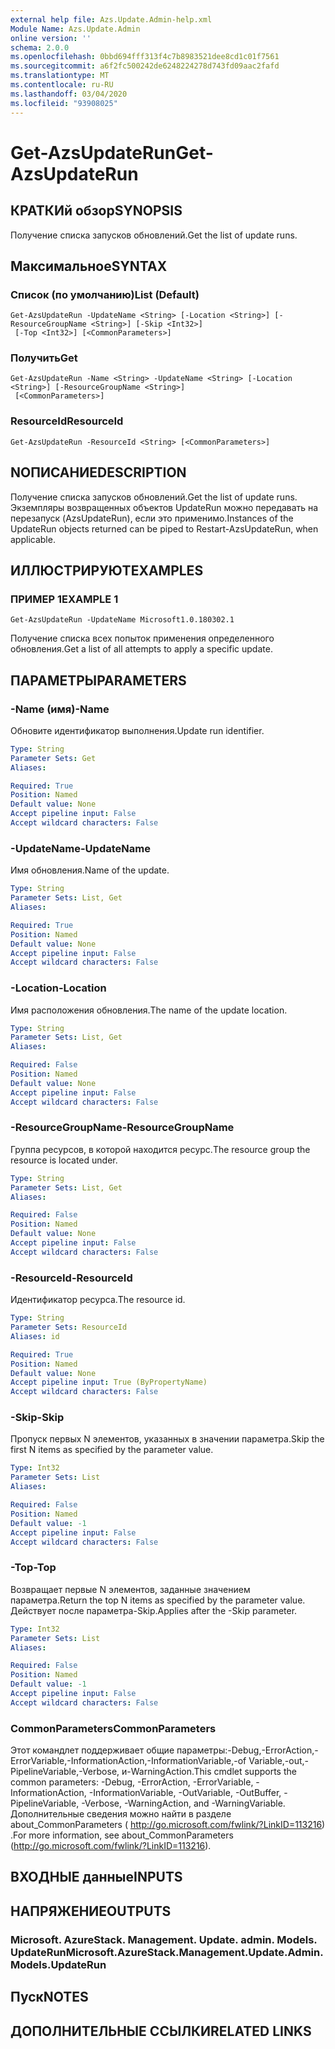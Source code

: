 ```yaml
---
external help file: Azs.Update.Admin-help.xml
Module Name: Azs.Update.Admin
online version: ''
schema: 2.0.0
ms.openlocfilehash: 0bbd694fff313f4c7b8983521dee8cd1c01f7561
ms.sourcegitcommit: a6f2fc500242de6248224278d743fd09aac2fafd
ms.translationtype: MT
ms.contentlocale: ru-RU
ms.lasthandoff: 03/04/2020
ms.locfileid: "93908025"
---
```

# <span data-ttu-id="f17c2-101">Get-AzsUpdateRun</span><span class="sxs-lookup"><span data-stu-id="f17c2-101">Get-AzsUpdateRun</span></span>

## <span data-ttu-id="f17c2-102">КРАТКИй обзор</span><span class="sxs-lookup"><span data-stu-id="f17c2-102">SYNOPSIS</span></span>
<span data-ttu-id="f17c2-103">Получение списка запусков обновлений.</span><span class="sxs-lookup"><span data-stu-id="f17c2-103">Get the list of update runs.</span></span>

## <span data-ttu-id="f17c2-104">Максимальное</span><span class="sxs-lookup"><span data-stu-id="f17c2-104">SYNTAX</span></span>

### <span data-ttu-id="f17c2-105">Список (по умолчанию)</span><span class="sxs-lookup"><span data-stu-id="f17c2-105">List (Default)</span></span>
```
Get-AzsUpdateRun -UpdateName <String> [-Location <String>] [-ResourceGroupName <String>] [-Skip <Int32>]
 [-Top <Int32>] [<CommonParameters>]
```

### <span data-ttu-id="f17c2-106">Получить</span><span class="sxs-lookup"><span data-stu-id="f17c2-106">Get</span></span>
```
Get-AzsUpdateRun -Name <String> -UpdateName <String> [-Location <String>] [-ResourceGroupName <String>]
 [<CommonParameters>]
```

### <span data-ttu-id="f17c2-107">ResourceId</span><span class="sxs-lookup"><span data-stu-id="f17c2-107">ResourceId</span></span>
```
Get-AzsUpdateRun -ResourceId <String> [<CommonParameters>]
```

## <span data-ttu-id="f17c2-108">NОПИСАНИЕ</span><span class="sxs-lookup"><span data-stu-id="f17c2-108">DESCRIPTION</span></span>
<span data-ttu-id="f17c2-109">Получение списка запусков обновлений.</span><span class="sxs-lookup"><span data-stu-id="f17c2-109">Get the list of update runs.</span></span> <span data-ttu-id="f17c2-110">Экземпляры возвращенных объектов UpdateRun можно передавать на перезапуск (AzsUpdateRun), если это применимо.</span><span class="sxs-lookup"><span data-stu-id="f17c2-110">Instances of the UpdateRun objects returned can be piped to Restart-AzsUpdateRun, when applicable.</span></span>

## <span data-ttu-id="f17c2-111">ИЛЛЮСТРИРУЮТ</span><span class="sxs-lookup"><span data-stu-id="f17c2-111">EXAMPLES</span></span>

### <span data-ttu-id="f17c2-112">ПРИМЕР 1</span><span class="sxs-lookup"><span data-stu-id="f17c2-112">EXAMPLE 1</span></span>
```
Get-AzsUpdateRun -UpdateName Microsoft1.0.180302.1
```

<span data-ttu-id="f17c2-113">Получение списка всех попыток применения определенного обновления.</span><span class="sxs-lookup"><span data-stu-id="f17c2-113">Get a list of all attempts to apply a specific update.</span></span>

## <span data-ttu-id="f17c2-114">ПАРАМЕТРЫ</span><span class="sxs-lookup"><span data-stu-id="f17c2-114">PARAMETERS</span></span>

### <span data-ttu-id="f17c2-115">-Name (имя)</span><span class="sxs-lookup"><span data-stu-id="f17c2-115">-Name</span></span>
<span data-ttu-id="f17c2-116">Обновите идентификатор выполнения.</span><span class="sxs-lookup"><span data-stu-id="f17c2-116">Update run identifier.</span></span>

```yaml
Type: String
Parameter Sets: Get
Aliases:

Required: True
Position: Named
Default value: None
Accept pipeline input: False
Accept wildcard characters: False
```

### <span data-ttu-id="f17c2-117">-UpdateName</span><span class="sxs-lookup"><span data-stu-id="f17c2-117">-UpdateName</span></span>
<span data-ttu-id="f17c2-118">Имя обновления.</span><span class="sxs-lookup"><span data-stu-id="f17c2-118">Name of the update.</span></span>

```yaml
Type: String
Parameter Sets: List, Get
Aliases:

Required: True
Position: Named
Default value: None
Accept pipeline input: False
Accept wildcard characters: False
```

### <span data-ttu-id="f17c2-119">-Location</span><span class="sxs-lookup"><span data-stu-id="f17c2-119">-Location</span></span>
<span data-ttu-id="f17c2-120">Имя расположения обновления.</span><span class="sxs-lookup"><span data-stu-id="f17c2-120">The name of the update location.</span></span>

```yaml
Type: String
Parameter Sets: List, Get
Aliases:

Required: False
Position: Named
Default value: None
Accept pipeline input: False
Accept wildcard characters: False
```

### <span data-ttu-id="f17c2-121">-ResourceGroupName</span><span class="sxs-lookup"><span data-stu-id="f17c2-121">-ResourceGroupName</span></span>
<span data-ttu-id="f17c2-122">Группа ресурсов, в которой находится ресурс.</span><span class="sxs-lookup"><span data-stu-id="f17c2-122">The resource group the resource is located under.</span></span>

```yaml
Type: String
Parameter Sets: List, Get
Aliases:

Required: False
Position: Named
Default value: None
Accept pipeline input: False
Accept wildcard characters: False
```

### <span data-ttu-id="f17c2-123">-ResourceId</span><span class="sxs-lookup"><span data-stu-id="f17c2-123">-ResourceId</span></span>
<span data-ttu-id="f17c2-124">Идентификатор ресурса.</span><span class="sxs-lookup"><span data-stu-id="f17c2-124">The resource id.</span></span>

```yaml
Type: String
Parameter Sets: ResourceId
Aliases: id

Required: True
Position: Named
Default value: None
Accept pipeline input: True (ByPropertyName)
Accept wildcard characters: False
```

### <span data-ttu-id="f17c2-125">-Skip</span><span class="sxs-lookup"><span data-stu-id="f17c2-125">-Skip</span></span>
<span data-ttu-id="f17c2-126">Пропуск первых N элементов, указанных в значении параметра.</span><span class="sxs-lookup"><span data-stu-id="f17c2-126">Skip the first N items as specified by the parameter value.</span></span>

```yaml
Type: Int32
Parameter Sets: List
Aliases:

Required: False
Position: Named
Default value: -1
Accept pipeline input: False
Accept wildcard characters: False
```

### <span data-ttu-id="f17c2-127">-Top</span><span class="sxs-lookup"><span data-stu-id="f17c2-127">-Top</span></span>
<span data-ttu-id="f17c2-128">Возвращает первые N элементов, заданные значением параметра.</span><span class="sxs-lookup"><span data-stu-id="f17c2-128">Return the top N items as specified by the parameter value.</span></span>
<span data-ttu-id="f17c2-129">Действует после параметра-Skip.</span><span class="sxs-lookup"><span data-stu-id="f17c2-129">Applies after the -Skip parameter.</span></span>

```yaml
Type: Int32
Parameter Sets: List
Aliases:

Required: False
Position: Named
Default value: -1
Accept pipeline input: False
Accept wildcard characters: False
```

### <span data-ttu-id="f17c2-130">CommonParameters</span><span class="sxs-lookup"><span data-stu-id="f17c2-130">CommonParameters</span></span>
<span data-ttu-id="f17c2-131">Этот командлет поддерживает общие параметры:-Debug,-ErrorAction,-ErrorVariable,-InformationAction,-InformationVariable,-of Variable,-out,-PipelineVariable,-Verbose, и-WarningAction.</span><span class="sxs-lookup"><span data-stu-id="f17c2-131">This cmdlet supports the common parameters: -Debug, -ErrorAction, -ErrorVariable, -InformationAction, -InformationVariable, -OutVariable, -OutBuffer, -PipelineVariable, -Verbose, -WarningAction, and -WarningVariable.</span></span> <span data-ttu-id="f17c2-132">Дополнительные сведения можно найти в разделе about_CommonParameters ( http://go.microsoft.com/fwlink/?LinkID=113216) .</span><span class="sxs-lookup"><span data-stu-id="f17c2-132">For more information, see about_CommonParameters (http://go.microsoft.com/fwlink/?LinkID=113216).</span></span>

## <span data-ttu-id="f17c2-133">ВХОДНЫЕ данные</span><span class="sxs-lookup"><span data-stu-id="f17c2-133">INPUTS</span></span>

## <span data-ttu-id="f17c2-134">НАПРЯЖЕНИЕ</span><span class="sxs-lookup"><span data-stu-id="f17c2-134">OUTPUTS</span></span>

### <span data-ttu-id="f17c2-135">Microsoft. AzureStack. Management. Update. admin. Models. UpdateRun</span><span class="sxs-lookup"><span data-stu-id="f17c2-135">Microsoft.AzureStack.Management.Update.Admin.Models.UpdateRun</span></span>

## <span data-ttu-id="f17c2-136">Пуск</span><span class="sxs-lookup"><span data-stu-id="f17c2-136">NOTES</span></span>

## <span data-ttu-id="f17c2-137">ДОПОЛНИТЕЛЬНЫЕ ССЫЛКИ</span><span class="sxs-lookup"><span data-stu-id="f17c2-137">RELATED LINKS</span></span>
